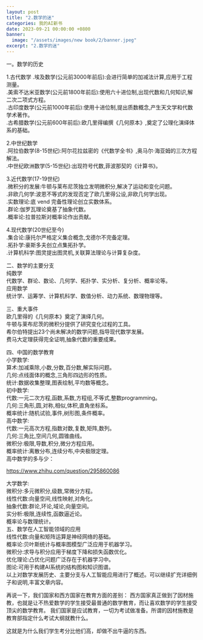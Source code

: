 ```yaml
---
layout: post
title: "2.数学的迷"
categories: 我的AI新书
date: 2023-09-21 00:00:00 +0800
banner:
  image: "/assets/images/new book/2/banner.jpeg"
excerpt: "2.数学的迷"
---
```

一。数学的历史<br>

1.古代数学
.埃及数学(公元前3000年前后):会进行简单的加减法计算,应用于工程测量。<br>
.美索不达米亚数学(公元前1800年前后):使用六十进位制,出现代数和几何知识,解二次二项式方程。<br>
.古印度数学(公元前1000年前后):使用十进位制,提出质数概念,产生天文学和代数学术著作。<br>
.古希腊数学(公元前600年前后):欧几里得编撰《几何原本》,奠定了公理化演绎体系的基础。<br>

2.中世纪数学<br>
.阿拉伯数学(8-15世纪):阿尔花拉兹密的《代数学全书》,奥马尔·海亚姆的三次方程解法。<br>
.中世纪欧洲数学(5-15世纪):出现符号代数,菲波那契的《计算书》。<br>

3.近代数学(17-19世纪)<br>
.微积分的发展:牛顿与莱布尼茨独立发明微积分,解决了运动和变化问题。<br>
.非欧几何学:波恩不等式的发现否定了欧几里得公设,非欧几何学出现。<br>
.实数理论:底 vend 完备性理论创立实数体系。<br>
.群论:伽罗瓦理论奠基了抽象代数。<br>
.概率论:拉普拉斯对概率论作出贡献。<br>

4.现代数学(20世纪至今)<br>
.集合论:康托尔严格定义集合概念,戈德尔不完备定理。<br>
.拓扑学:豪斯多夫创立点集拓扑学。<br>
.计算机科学:图灵提出图灵机,关联算法理论与计算复杂度。<br>

二、数学的主要分支<br>
纯数学<br>
代数学、群论、数论、几何学、拓扑学、实分析、复分析、概率论等。<br>
应用数学<br>
统计学、运筹学、计算机科学、数值分析、动力系统、数理物理等。<br>

三、重大事件<br>
欧几里得的《几何原本》奠定了演绎几何。<br>
牛顿与莱布尼茨的微积分提供了研究变化过程的工具。<br>
希尔伯特提出23个尚未解决的数学问题,指导现代数学发展。<br>
费马大定理获得完全证明,抽象代数的重要成果。<br>

四、中国的数学教育<br>
小学数学:<br>
算术:加减乘除,小数,分数,百分数,解实际问题。<br>
几何:点线面体的概念,三角形四边形的性质。<br>
统计:数据收集整理,图表绘制,平均数等概念。<br>
初中数学:<br>
代数:一元二次方程,函数,系数,方程组,不等式,整数programming。<br>
几何:三角形,圆,对称,相似,体积,直角坐标系。<br>
概率统计:随机试验,事件,树形图,条件概率。<br>
高中数学:<br>
代数:一元高次方程,指数对数,复数,矩阵,数列。<br>
几何:三角比,空间几何,圆锥曲线。<br>
微积分:极限,导数,积分,微分方程应用。<br>
概率统计:离散分布,连续分布,中央极限定理。<br>
高中数学的多与少：<br>

https://www.zhihu.com/question/295860086

大学数学:<br>
微积分:多元微积分,级数,常微分方程。<br>
线性代数:向量空间,线性映射,对角化。<br>
抽象代数:群论,环论,域论,向量空间。<br>
实分析:极限,连续性,函数逼近论。<br>
概率论与数理统计。<br>
五、数学在人工智能领域的应用<br>
线性代数:向量和矩阵运算是神经网络的基础。<br>
概率论:贝叶斯统计与概率图模型广泛应用于机器学习。<br>
微积分:求导与积分应用于梯度下降和损失函数优化。<br>
优化理论:凸优化问题广泛存在于机器学习中。<br>
图论:可用于构建AI系统的结构图和知识图谱。<br>
以上对数学发展历史、主要分支与人工智能应用进行了概述。可以继续扩充详细例子和说明,丰富文章内容。<br>


再说一下，我们国家和西方国家在教育方面的差别：
西方国家真正做到了因材施教，也就是让不热爱数学的学生接受最普通的数学教育，而让喜欢数学的学生接受顶尖的数学教育。
我们国家是应试教育，一切为考试做准备。所谓的因材施教是教育部指定什么考试大纲就教什么。

这就是为什么我们学生考分比他们高，却做不出牛逼的东西。
